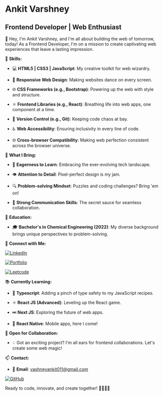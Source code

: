 # **Ankit Varshney**
## Frontend Developer | Web Enthusiast

👋 Hey, I'm Ankit Varshney, and I'm all about building the web of tomorrow, today! As a Frontend Developer, I'm on a mission to create captivating web experiences that leave a lasting impression.

🚀 **Skills:**

- 💻 **HTML5 | CSS3 | JavaScript**: My creative toolkit for web wizardry.

- 🎨 **Responsive Web Design**: Making websites dance on every screen.

- 🌐 **CSS Frameworks (e.g., Bootstrap)**: Powering up the web with style and structure.

- ⚛️ **Frontend Libraries (e.g., React)**: Breathing life into web apps, one component at a time.

- 🧲 **Version Control (e.g., Git)**: Keeping code chaos at bay.

- ♿ **Web Accessibility**: Ensuring inclusivity in every line of code.

- 🌐 **Cross-browser Compatibility**: Making web perfection consistent across the browser universe.

🌟 **What I Bring:**

- 🌱 **Eagerness to Learn**: Embracing the ever-evolving tech landscape.

- 👁️ **Attention to Detail**: Pixel-perfect design is my jam.

- 🔍 **Problem-solving Mindset**: Puzzles and coding challenges? Bring 'em on!

- 💬 **Strong Communication Skills**: The secret sauce for seamless collaboration.

💼 **Education:**

- 🎓 **Bachelor's in Chemical Engineering (2022)**: My diverse background brings unique perspectives to problem-solving.

🔗 **Connect with Me:**

[![LinkedIn](https://img.shields.io/badge/LinkedIn-blue?style=for-the-badge&logo=linkedin&logoColor=white)](https://www.linkedin.com/in/ankit-varshney1/)

[![Portfolio](https://img.shields.io/badge/Portfolio-ff69b4?style=for-the-badge&logo=GitHub)](https://ankitvars.github.io/Portfolio/)

[![Leetcode](https://img.shields.io/badge/Leetcode-ff9900?style=for-the-badge&logo=leetcode&logoColor=white)](https://leetcode.com/ankit1802/)

📚 **Currently Learning:**

- 📘 **Typescript**: Adding a pinch of type safety to my JavaScript recipes.

- ⚛️ **React JS (Advanced)**: Leveling up the React game.

- ⏭️ **Next JS**: Exploring the future of web apps.

- 📱 **React Native**: Mobile apps, here I come!

📢 **Open for Collaboration:**

- 💡 Got an exciting project? I'm all ears for frontend collaborations. Let's create some web magic!

📫 **Contact:**

- 📧 **Email**: vashneyankit011@gmail.com

[![GitHub](https://img.shields.io/badge/GitHub-black?style=for-the-badge&logo=github&logoColor=white)](https://github.com/ankitvars)

Ready to code, innovate, and create together! 🚀🌐👨‍💻
